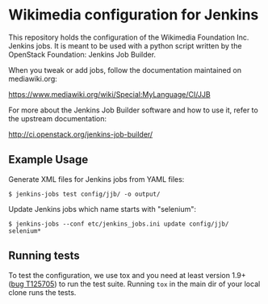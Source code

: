 # Wikimedia configuration for Jenkins

This repository holds the configuration of the Wikimedia Foundation Inc. Jenkins
jobs. It is meant to be used with a python script written by the OpenStack
Foundation: Jenkins Job Builder.

When you tweak or add jobs, follow the documentation maintained on mediawiki.org:

  https://www.mediawiki.org/wiki/Special:MyLanguage/CI/JJB

For more about the Jenkins Job Builder software and how to use it, refer to the upstream documentation:

  http://ci.openstack.org/jenkins-job-builder/

## Example Usage

Generate XML files for Jenkins jobs from YAML files:

    $ jenkins-jobs test config/jjb/ -o output/

Update Jenkins jobs which name starts with "selenium":

    $ jenkins-jobs --conf etc/jenkins_jobs.ini update config/jjb/ selenium*

## Running tests

To test the configuration, we use tox and you need at least version 1.9+ ([bug T125705](https://phabricator.wikimedia.org/T125705))
to run the test suite. Running `tox` in the main dir of your local clone runs the tests.
